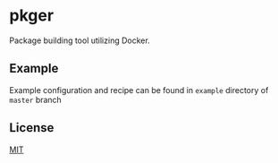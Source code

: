 # pkger
Package building tool utilizing Docker.

## Example
Example configuration and recipe can be found in `example` directory of `master` branch

## License
[MIT](https://github.com/wojciechkepka/pkger/blob/master/LICENSE)
